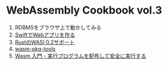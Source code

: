 # WebAssembly Cookbook vol.3

1. RDBMSをブラウザ上で動かしてみる
2. [SwiftでWebアプリを作る](./ch02/README.md)
3. [RustのWASI 0.2サポート](./ch03/README.md)
4. [wasm-pkg-tools](./ch04/README.md)
5. [Wasm 入門 - 実行プログラムを配布して安全に実行する](./ch05/README.md)
